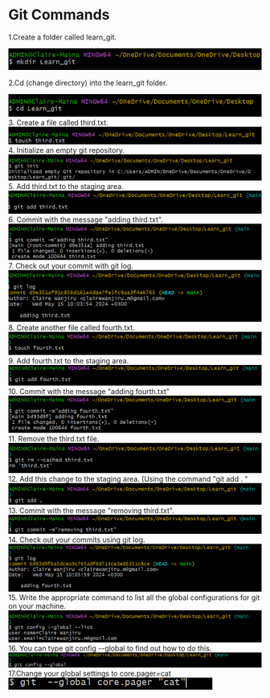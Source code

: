 # Git Commands

1.Create a folder called learn_git.

![mkdir](./Screenshots/Screenshot%201.png)

2.Cd (change directory) into the learn_git folder.

![cd](./Screenshots/Screenshot%202.png) 3. Create a file called third.txt.
![touch](./Screenshots/Screenshot%203.png) 4. Initialize an empty git repository.
![git init](./Screenshots/Screenshot%204.png) 5. Add third.txt to the staging area.
![git add](./Screenshots/Screenshot%205.png) 6. Commit with the message "adding third.txt".
![git commit -m](./Screenshots/Screenshot%206.png) 7. Check out your commit with git log.
![git log](./Screenshots/Screenshot%207.png) 8. Create another file called fourth.txt.
![touch](./Screenshots/Screenshot%208.png) 9. Add fourth.txt to the staging area.
![git add](./Screenshots/Screenshot%209.png) 10. Commit with the message "adding fourth.txt"
![git commit](./Screenshots/Screenshot%2010.png) 11. Remove the third.txt file.
![git rm --cached](./Screenshots/Screenshot%2011.png) 12. Add this change to the staging area. (Using the command "git add . "
![git add](./Screenshots/Screenshot%2012.png) 13. Commit with the message "removing third.txt".
![git commit](./Screenshots/Screenshot%2013.png) 14. Check out your commits using git log.
![git log](./Screenshots/Screenshot%2014.png) 15. Write the appropriate command to list all the global configurations for git on your machine.
![git --global --list](./Screenshots/Screenshot%2015.png) 16. You can type git config --global to find out how to do this.
![git --global](./Screenshots/Screenshot%2016.png)
17.Change your global settings to core.pager=cat
![git --global core.pager 'cat'](./Screenshots/Screenshot%2017.png)
